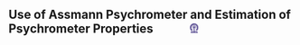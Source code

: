 ## Use of Assmann Psychrometer and Estimation of Psychrometer Properties &nbsp; &nbsp; &nbsp; &nbsp; &nbsp; &nbsp; <img src="images/iitkgp.png" width="3%" />
